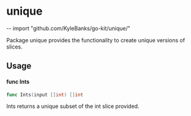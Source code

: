 # unique
--
    import "github.com/KyleBanks/go-kit/unique/"

Package unique provides the functionality to create unique versions of slices.

## Usage

#### func  Ints

```go
func Ints(input []int) []int
```
Ints returns a unique subset of the int slice provided.
